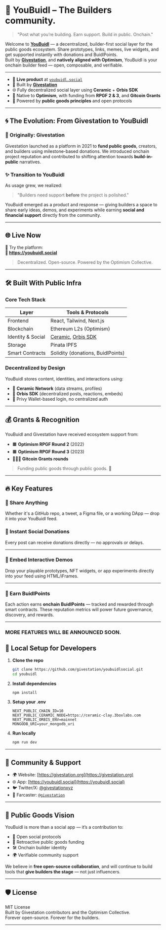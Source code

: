 # 🧱 YouBuidl – The Builders community.

> "Post what you’re building. Earn support. Build in public. Onchain."

Welcome to **[YouBuidl](https://youbuidl.social)** — a decentralized, builder-first social layer for the public goods ecosystem. Share prototypes, links, memes, live widgets, and get supported instantly with donations and BuidlPoints.  
Built by [**Givestation**](https://givestation.org), and **natively aligned with Optimism**, YouBuidl is your onchain builder feed — open, composable, and verifiable.

---


- 📡 **Live product** at [`youbuidl.social`](https://youbuidl.social)  
- 🎯 Built by [**Givestation**](https://givestation.org)
- 🌐 Fully decentralized social layer using **Ceramic** + **Orbis SDK**
- 🧬 Native to **Optimism**, with funding from **RPGF 2 & 3**, and **Gitcoin Grants**
- 🎁 Powered by **public goods principles** and open protocols

---

## 🌀 The Evolution: From Givestation to YouBuidl

### 🏁 Originally: Givestation

Givestation launched as a platform in 2021 to **fund public goods**, creators, and builders using milestone-based donations. We introduced onchain project reputation and contributed to shifting attention towards **build-in-public** narratives.

### ✨ Transition to YouBuidl

As usage grew, we realized:
> "Builders need support **before** the project is polished."

YouBuidl emerged as a product and response — giving builders a space to share early ideas, demos, and experiments while earning **social and financial support** directly from the community.

---

## 🌐 Live Now

🎯 Try the platform:  
**🔗 https://youbuidl.social**

> Decentralized. Open-source. Powered by the Optimism Collective.

---

## 🛠️ Built With Public Infra

### Core Tech Stack

| Layer               | Tools & Protocols                        |
|---------------------|------------------------------------------|
| Frontend            | React, Tailwind, Next.js                |
| Blockchain          | Ethereum L2s (Optimism)           |
| Identity & Social   | [Ceramic](https://ceramic.network), [Orbis SDK](https://orbis.club/developers) |
| Storage             | Pinata IPFS            |
| Smart Contracts     | Solidity (donations, BuidlPoints)       |                    |

### Decentralized by Design
YouBuidl stores content, identities, and interactions using:
- 🧬 **Ceramic Network** (data streams, profiles)
- 🧠 **Orbis SDK** (decentralized posts, reactions, embeds)
- 🔐  Privy Wallet-based login, no centralized auth

---

## 💰 Grants & Recognition

YouBuidl and Givestation have received ecosystem support from:

- 🟧 **Optimism RPGF Round 2** (2022)
- 🟧 **Optimism RPGF Round 3** (2023)
- 🧑‍🤝‍🧑 **Gitcoin Grants rounds**


> Funding public goods through public goods. 🌱

---

## 🔥 Key Features

### 📡 Share Anything
Whether it's a GitHub repo, a tweet, a Figma file, or a working DApp — drop it into your YouBuidl feed.  

### 💸 Instant Social Donations
Every post can receive donations directly — no approvals or delays.

---

### 🧩 Embed Interactive Demos
Drop your playable prototypes, NFT widgets, or app experiments directly into your feed using HTML/iFrames.

---

### 🎯 Earn BuidlPoints
Each action earns **onchain BuidlPoints** — tracked and rewarded through smart contracts. These reputation metrics will power future governance, discovery, and rewards.


---

### MORE FEATURES WILL BE ANNOUNCED SOON.

## 🧪 Local Setup for Developers

1. **Clone the repo**
   ```bash
   git clone https://github.com/givestation/youbuidlsocial.git
   cd youbuidl
   ```

2. **Install dependencies**
   ```bash
   npm install
   ```

3. **Setup your .env**
   ```env
   NEXT_PUBLIC_CHAIN_ID=10
   NEXT_PUBLIC_CERAMIC_NODE=https://ceramic-clay.3boxlabs.com
   NEXT_PUBLIC_ORBIS_ENV=mainnet
   MONGODB_URI=your_mongodb_uri
   ```

4. **Run locally**
   ```bash
   npm run dev
   ```

---

## 💬 Community & Support

- 🌍 Website: [https://givestation.org](https://givestation.org)
- 🌐 App: [https://youbuidl.social](https://youbuidl.social)
- 🐦 Twitter/X: [@givestationxyz](https://twitter.com/givestation)
- 🌊 Farcaster: [`@givestation`](https://warpcast.com/givestation)

---

## 🧠 Public Goods Vision

YouBuidl is more than a social app — it’s a contribution to:
- 🌱 Open social protocols
- 🤝 Retroactive public goods funding
- 🛠 Onchain builder identity
- 🌍 Verifiable community support

We believe in **free open-source collaboration**, and will continue to build tools that **give builders the stage** — not just influencers.

---

## 🛡 License

MIT License  
Built by Givestation contributors and the Optimism Collective.  
Forever open-source. Forever for the builders.

---
